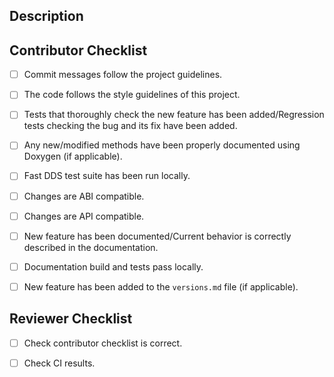 <!--- Provide a general summary of your changes in the Title above -->

<!--- If this PR is still a Work in Progress [WIP], please open it as DRAFT -->
<!--- Please consider if any label should be added to this PR -->
<!--- If no code has been changed, please add `skip-ci` label -->
<!--- If opening the PR as Draft, please consider adding `no-test` label to only build the code but not run CI -->
<!--- If documentation PR is still pending, please add `doc-pending` label -->

## Description
<!--- Describe changes in detail -->
<!--- If several features/bug fixes are included with these changes, please consider opening separated pull requests -->

<!--- In case of bug fixes, please provide the list of supported branches where this fix should be also merged -->
<!--- Please uncomment following line with the corresponding branches -->
<!--- @Mergifyio backport (branch/es) -->

<!--- If an issue is already opened, please uncomment next line with the corresponding issue number -->
<!--- Fixes # (issue) -->

<!--- In case the changes are built over a previous pull request, please uncomment next line -->
<!--- This PR depends on # (PR) and must be merged after that one. -->

## Contributor Checklist
- [ ] Commit messages follow the project guidelines.
<!--- External contributors should sign the DCO. Fast DDS developers must also refer to the internal Redmine task -->
- [ ] The code follows the style guidelines of this project.
<!--- Please refer to the [Quality Declaration](https://github.com/eProsima/Fast-DDS/blob/master/QUALITY.md#linters-and-static-analysis-4v) for more information -->
- [ ] Tests that thoroughly check the new feature has been added/Regression tests checking the bug and its fix have been added.
<!--- Blackbox tests checking the new functionality are required -->
<!--- Changes that add/modify public API must include unit tests covering all possible cases -->
<!--- In case that no tests are provided, please justify why -->
- [ ] Any new/modified methods have been properly documented using Doxygen (if applicable).

- [ ] Fast DDS test suite has been run locally.
<!--- Please provide the platform/architecture where the test suite has been run -->
<!--- In case that only some tests are run, please provide the list (unit test, blackbox Fast DDS PIM API, blackbox FastRTPS API, etc) -->
- [ ] Changes are ABI compatible.
<!--- Bug fixes should be ABI compatible if possible so a backport to previous affected releases can be made -->
- [ ] Changes are API compatible.
<!--- Public API must not be broken within the same major release -->
- [ ] New feature has been documented/Current behavior is correctly described in the documentation.
<!--- Please uncomment following line with the corresponding PR to the documentation project -->
<!--- Related documentation PR: eProsima/Fast-DDS-docs# (PR) -->
- [ ] Documentation build and tests pass locally.
<!--- Check there are no typos in the Doxygen documentation -->
- [ ] New feature has been added to the `versions.md` file (if applicable).


## Reviewer Checklist
- [ ] Check contributor checklist is correct.

- [ ] Check CI results.
